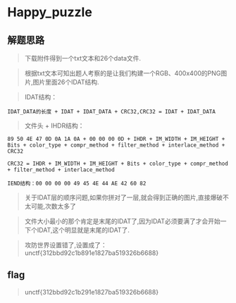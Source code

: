 # Happy_puzzle

## 解题思路

> 下载附件得到一个txt文本和26个data文件.

> 根据txt文本可知出题人考察的是让我们构建一个RGB、400x400的PNG图片,图片里面26个IDAT结构.

> IDAT结构：

```
IDAT_DATA的长度 + IDAT + IDAT_DATA + CRC32,CRC32 = IDAT + IDAT_DATA
```

> 文件头 + IHDR结构：

```
89 50 4E 47 0D 0A 1A 0A + 00 00 00 0D + IHDR + IM_WIDTH + IM_HEIGHT + Bits + color_type + compr_method + filter_method + interlace_method + CRC32 

CRC32 = IHDR + IM_WIDTH + IM_HEIGHT + Bits + color_type + compr_method + filter_method + interlace_method

IEND结构：00 00 00 00 49 45 4E 44 AE 42 60 82
```

> 关于IDAT层的顺序问题,如果你拼对了一层,就会得到正确的图片,直接爆破不太可能,次数太多了

> 文件大小最小的那个肯定是末尾的IDAT了,因为IDAT必须要满了才会开始一下个IDAT,这个明显就是末尾的IDAT了.

> 攻防世界设置错了,设置成了：unctf{312bbd92c1b891e1827ba519326b6688}

## flag

> unctf{312bbd92c1b291e1827ba519326b6688}
